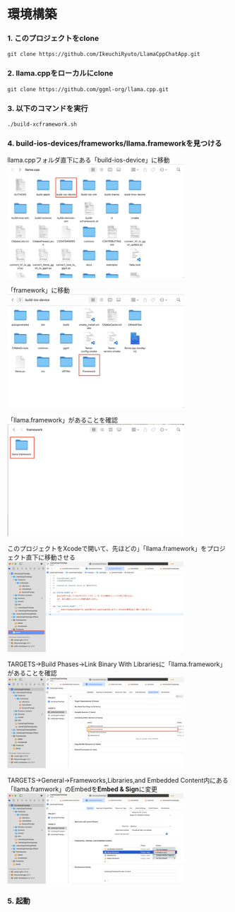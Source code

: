 # 環境構築

### 1. このプロジェクトをclone
```terminal
git clone https://github.com/IkeuchiRyuto/LlamaCppChatApp.git
```

### 2. llama.cppをローカルにclone
```terminal
git clone https://github.com/ggml-org/llama.cpp.git
```

### 3. 以下のコマンドを実行
```terminal
./build-xcframework.sh
```

### 4. build-ios-devices/frameworks/llama.frameworkを見つける
llama.cppフォルダ直下にある「build-ios-device」に移動
<img src="docs/step1.png" width="400">

「framework」に移動
<img src="docs/step2.png" width="400">

「llama.framework」があることを確認
<img src="docs/step3.png" width="400">

このプロジェクトをXcodeで開いて、先ほどの」「llama.framework」をプロジェクト直下に移動させる
<img src="docs/step4.png" width="400">

TARGETS→Build Phases→Link Binary With Librariesに「llama.framework」があることを確認
<img src="docs/step5.png" width="400">

TARGETS→General→Frameworks,Libraries,and Embedded Content内にある「llama.framwork」のEmbedを**Embed & Sign**に変更
<img src="docs/step6.png" width="400">

### 5. 起動

